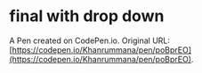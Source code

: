 # final with drop down

A Pen created on CodePen.io. Original URL: [https://codepen.io/Khanrummana/pen/poBprEO](https://codepen.io/Khanrummana/pen/poBprEO).

